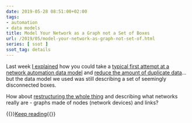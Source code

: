 ```yaml
---
date: 2019-05-28 08:51:00+02:00
tags:
- automation
- data models
title: Model Your Network as a Graph not a Set of Boxes
url: /2019/05/model-your-network-as-graph-not-set-of.html
series: [ ssot ]
ssot_tag: details
---
```

Last week [I explained](https://blog.ipspace.net/2019/05/data-deduplication-in-network.html) how you could take a [typical first attempt at a network automation data model](/kb/DataModels/) and [reduce the amount of duplicate data](/kb/DataModels/10-Removing%20Duplicate%20Data.html)... but the data model we used was still describing a set of seemingly disconnected boxes.

How about [restructuring the whole thing](/kb/DataModels/20-Restructure.html) and describing what networks really are - graphs made of nodes (network devices) and links?

{{<jump>}}[Keep reading](/kb/DataModels/20-Restructure.html){{</jump>}}
